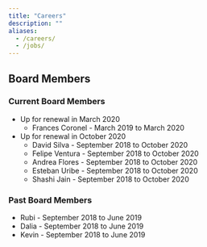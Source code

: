 ```yaml
---
title: "Careers"
description: ""
aliases:
  - /careers/
  - /jobs/
---
```


## Board Members

### Current Board Members

- Up for renewal in March 2020
    - Frances Coronel - March 2019 to March 2020
- Up for renewal in October 2020
    - David Silva - September 2018 to October 2020
    - Felipe Ventura - September 2018 to October 2020
    - Andrea Flores - September 2018 to October 2020
    - Esteban Uribe - September 2018 to October 2020
    - Shashi Jain - September 2018 to October 2020

### Past Board Members

- Rubi - September 2018 to June 2019
- Dalia - September 2018 to June 2019
- Kevin - September 2018 to June 2019